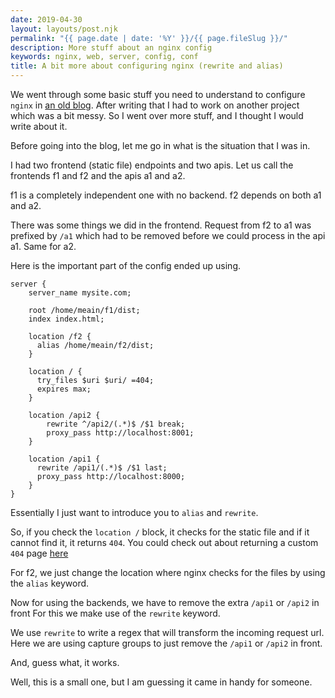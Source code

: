 ```yaml
---
date: 2019-04-30
layout: layouts/post.njk
permalink: "{{ page.date | date: '%Y' }}/{{ page.fileSlug }}/"
description: More stuff about an nginx config
keywords: nginx, web, server, config, conf
title: A bit more about configuring nginx (rewrite and alias)
---
```


We went through some basic stuff you need to understand to configure `nginx` in [an old blog](https://meain.io/blog/2019/a-really-simple-nginx-conf/).
After writing that I had to work on another project which was a bit messy.
So I went over more stuff, and I thought I would write about it.

Before going into the blog, let me go in what is the situation that I was in.

I had two frontend (static file) endpoints and two apis.
Let us call the frontends f1 and f2 and the apis a1 and a2.

f1 is a completely independent one with no backend.
f2 depends on both a1 and a2.

There was some things we did in the frontend.
Request from f2 to a1 was prefixed by `/a1` which had to be removed before we could process in the api a1.
Same for a2.

Here is the important part of the config ended up using.

```nginx
server {
    server_name mysite.com;

    root /home/meain/f1/dist;
    index index.html;

    location /f2 {
      alias /home/meain/f2/dist;
    }

    location / {
      try_files $uri $uri/ =404;
      expires max;
    }

    location /api2 {
        rewrite ^/api2/(.*)$ /$1 break;
        proxy_pass http://localhost:8001;
    }

    location /api1 {
      rewrite /api1/(.*)$ /$1 last;
      proxy_pass http://localhost:8000;
    }
}
```

Essentially I just want to introduce you to `alias` and `rewrite`.

So, if you check the `location /` block, it checks for the static file and if it cannot find it, it returns `404`.
You could check out about returning a custom `404` page [here](https://www.digitalocean.com/community/tutorials/how-to-configure-nginx-to-use-custom-error-pages-on-ubuntu-14-04)

For f2, we just change the location where nginx checks for the files by using the `alias` keyword.

Now for using the backends, we have to remove the extra `/api1` or `/api2` in front
For this we make use of the `rewrite` keyword.

We use `rewrite` to write a regex that will transform the incoming request url.
Here we are using capture groups to just remove the `/api1` or `/api2` in front.

And, guess what, it works.

Well, this is a small one, but I am guessing it came in handy for someone.
